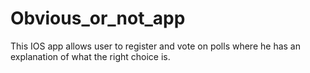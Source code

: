 # Obvious_or_not_app

This IOS app allows user to register and vote on polls where he has an explanation of what the right choice is.
